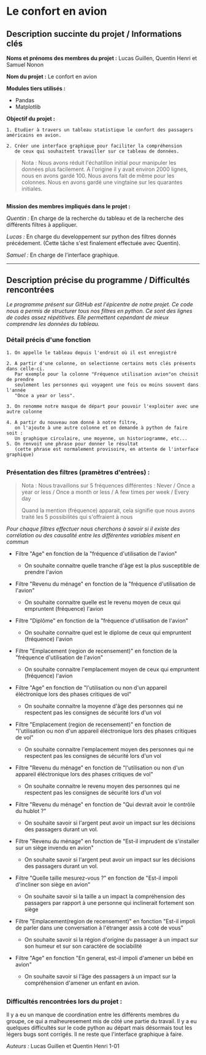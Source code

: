 # Le confort en avion 

## Description succinte du projet / Informations clés 

**Noms et prénoms des membres du projet :** Lucas Guillen, Quentin Henri et Samuel Nonon 

**Nom du projet :** Le confort en avion 

**Modules tiers utilisés :**
- Pandas 
- Matplotlib 

**Objectif du projet :** 

    1. Etudier à travers un tableau statistique le confort des passagers américains en avion. 

    2. Créer une interface graphique pour faciliter la compréhension 
       de ceux qui souhaitent travailler sur ce tableau de données.

> Nota : Nous avons réduit l'échatillon initial pour manipuler les données plus facilement. A l'origine il y avait environ 2000 lignes, nous en avons gardé 100. Nous avons fait de même pour les colonnes. Nous en avons gardé une vingtaine sur les quarantes initiales. 

##

**Mission des membres impliqués dans le projet :**

*Quentin :* En charge de la recherche du tableau et de la recherche des différents filtres à appliquer. 

*Lucas :* En charge du developpement sur python des filtres donnés précédement. 
(Cette tâche s'est finalement effectuée avec Quentin). 

*Samuel :* En charge de l'interface graphique. 

***

## Description précise du programme / Difficultés rencontrées 

*Le programme présent sur GitHub est l'épicentre de notre projet. Ce code nous a permis de structurer tous nos filtres en python. Ce sont des lignes de codes assez répétitives. Elle permettent cependant de mieux comprendre les données du tableau.* 

### Détail précis d'une fonction

    1. On appelle le tableau depuis l'endroit où il est enregistré 
    
    2. A partir d'une colonne, on selectionne certains mots clés présents dans celle-ci. 
       Par exemple pour la colonne "Fréquence utilisation avion"on choisit de prendre 
       seulement les personnes qui voyagent une fois ou moins souvent dans l'année 
       "Once a year or less".
       
    3. On renomme notre masque de départ pour pouvoir l'exploiter avec une autre colonne 
    
    4. A partir du nouveau nom donné à notre filtre, 
       on l'ajoute à une autre colonne et on demande à python de faire soit : 
       Un graphique circulaire, une moyenne, un historiogramme, etc...
    5. On renvoit une phrase pour donner le résultat 
       (cette phrase est normalement provisoire, en attente de l'interface graphique)

##


### Présentation des filtres (pramètres d'entrées) : 

> Nota : Nous travaillons sur 5 fréquences différentes : Never / Once a year or less /  Once a month or less / A few times per week 
> / Every day
> 
> Quand la mention (fréquence) apparait, cela signifie que nous avons traité les 5 possibilités qui s'offraient à nous

*Pour chaque filtres effectuer nous cherchons à savoir si il existe des corrélation ou des causalité entre les différentes variables misent en commun*

- Filtre "Age" en fonction de la "fréquence d'utilisation de l'avion"
  - On souhaite connaitre quelle tranche d'âge est la plus susceptible de prendre l'avion 

- Filtre "Revenu du ménage" en fonction de la "fréquence d'utilisation de l'avion" 
  - On souhaite connaitre quelle est le revenu moyen de ceux qui empruntent (fréquence) l'avion  

- Filtre "Diplôme" en fonction de la "fréquence d'utilisation de l'avion" 
  - On souhaite connaitre quel est le diplome de ceux qui empruntent (fréquence) l'avion 

- Filtre "Emplacement (region de recensement)" en fonction de la "fréquence d'utilisation de l'avion" 
  - On souhaite connaitre l'emplacement moyen de ceux qui empruntent (fréquence) l'avion

- Filtre "Age" en fonction de "l'utilisation ou non d'un appareil éléctronique lors des phases critiques de vol"
  - On souhaite connaitre la moyenne d'âge des personnes qui ne respectent pas les consignes de sécurité lors d'un vol 

- Filtre "Emplacement (region de recensement)" en fonction de "l'utilisation ou non d'un appareil éléctronique lors des phases critiques de vol"
  - On souhaite connaitre l'emplacement moyen des personnes qui ne respectent pas les consignes de sécurité lors d'un vol

- Filtre "Revenu du ménage" en fonction de "l'utilisation ou non d'un appareil éléctronique lors des phases critiques de vol"
  - On souhaite connaitre le revenu moyen des personnes qui ne respectent pas les consignes de sécurité lors d'un vol

- Filtre "Revenu du ménage" en fonction de "Qui devrait avoir le contrôle du hublot ?" 
  - On souhaite savoir si l'argent peut avoir un impact sur les décisions des passagers durant un vol.

- Filtre "Revenu du ménage" en fonction de "Est-il imprudent de s'installer sur un siège invendu en avion" 
  - On souhaite savoir si l'argent peut avoir un impact sur les décisions des passagers durant un vol.

- Filtre "Quelle taille mesurez-vous ?" en fonction de "Est-il impoli d'incliner son siège en avion" 
  - On souhaite savoir si la taille a un impact la compréhension des passagers par rapport à une personne qui inclinerait fortement son siège 

- Filtre "Emplacement(region de recensement)"  en fonction "Est-il impoli de parler dans une conversation à l'étranger assis à coté de vous" 
  - On souhaite savoir si la région d'origine du passager à un impact sur son humeur et sur son caractère de sociabilité 

- Filtre "Age" en fonction "En general, est-il impoli d'amener un bébé en avion" 
  - On souhaite savoir si l'âge des passagers à un impact sur la compréhension d'amener un enfant en avion.

##

### Difficultés rencontrées lors du projet : 

Il y a eu un manque de coordination entre les différents membres du groupe, ce qui a malheuresement mis de côté une partie du travail. Il y a eu quelques difficultés sur le code python au départ mais désormais tout les légers bugs sont corrigés. Il ne reste que l'interface graphique à faire. 

*Auteurs :* Lucas Guillen et Quentin Henri 1-01 

    



